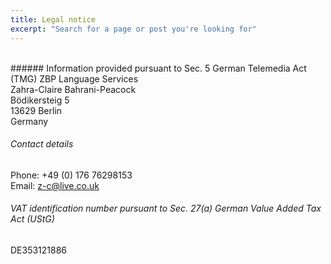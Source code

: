 ```yaml
---
title: Legal notice
excerpt: "Search for a page or post you're looking for"
---
```

<br>
###### Information provided pursuant to Sec. 5 German Telemedia Act (TMG)
ZBP Language Services
<br>Zahra-Claire Bahrani-Peacock
<br>Bödikersteig 5
<br>13629 Berlin
<br>Germany

###### Contact details
Phone: +49 (0) 176 76298153
<br>Email: z-c@live.co.uk

###### VAT identification number pursuant to Sec. 27(a) German Value Added Tax Act (UStG)
DE353121886